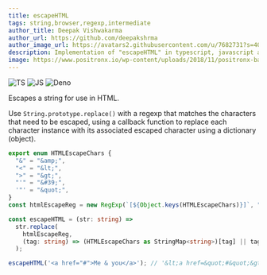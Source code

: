 ```yaml
---
title: escapeHTML
tags: string,browser,regexp,intermediate
author_title: Deepak Vishwakarma
author_url: https://github.com/deepakshrma
author_image_url: https://avatars2.githubusercontent.com/u/7682731?s=400
description: Implementation of "escapeHTML" in typescript, javascript and deno.
image: https://www.positronx.io/wp-content/uploads/2018/11/positronx-banner-1152-1.jpg
---
```


![TS](https://img.shields.io/badge/supports-typescript-blue.svg?style=flat-square)
![JS](https://img.shields.io/badge/supports-javascript-yellow.svg?style=flat-square)
![Deno](https://img.shields.io/badge/supports-deno-green.svg?style=flat-square)

Escapes a string for use in HTML.

Use `String.prototype.replace()` with a regexp that matches the characters that need to be escaped, using a callback function to replace each character instance with its associated escaped character using a dictionary (object).

```ts title="typescript"
export enum HTMLEscapeChars {
  "&" = "&amp;",
  "<" = "&lt;",
  ">" = "&gt;",
  "'" = "&#39;",
  '"' = "&quot;",
}
const htmlEscapeReg = new RegExp(`[${Object.keys(HTMLEscapeChars)}]`, "g");

const escapeHTML = (str: string) =>
  str.replace(
    htmlEscapeReg,
    (tag: string) => (HTMLEscapeChars as StringMap<string>)[tag] || tag
  );
```

```ts title="typescript"
escapeHTML('<a href="#">Me & you</a>'); // '&lt;a href=&quot;#&quot;&gt;Me &amp; you&lt;/a&gt;'
```
